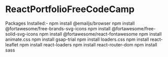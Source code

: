 # ReactPortfolioFreeCodeCamp

Packages Installed:-
npm install @emailjs/browser
npm install @fortawesome/free-brands-svg-icons
npm install @fortawesome/free-solid-svg-icons
npm install @fortawesome/react-fontawesome
npm install animate.css
npm install gsap-trial
npm install loaders.css
npm install react-leaflet
npm install react-loaders
npm install react-router-dom
npm install sass

